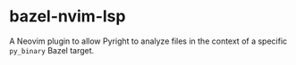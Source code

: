 # bazel-nvim-lsp
A Neovim plugin to allow Pyright to analyze files in the context of a specific `py_binary` Bazel target.

